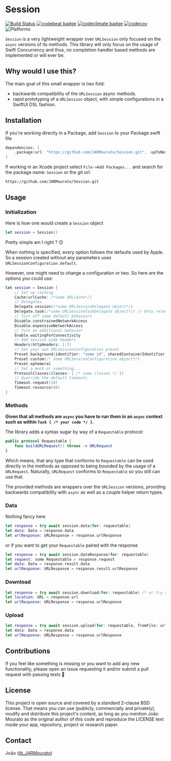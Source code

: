 # Session

[![Build Status][build status badge]][build status]
[![codebeat badge][codebeat status badge]][codebeat status]
[![codeclimate badge][codeclimate status badge]][codeclimate status]
[![codecov][codecov status badge]][codecov status]
![Platforms][platforms badge]

`Session` is a very lightweight wrapper over `URLSession` only focused on the `async` versions of its methods. This library will only focus on the usage of Swift Concurrency and thus, no completion handler based methods are implemented or will ever be.

## Why would I use this?

The main goal of this small wrapper is two fold:

- backwards compatibility of the `URLSession` async methods.
- rapid prototyping of a `URLSession` object, with simple configurations in a SwiftUI DSL fashion.


## Installation

If you're working directly in a Package, add `Session` to your Package.swift file

```swift
dependencies: [
    .package(url: "https://github.com/JARMourato/Session.git", .upToNextMajor(from: "1.0.0")),
]
```

If working in an Xcode project select `File->Add Packages...` and search for the package name: `Session` or the git url:

`https://github.com/JARMourato/Session.git`

## Usage

### Initialization 

Here is how one would create a `Session` object 

```swift
let session = Session()
```

Pretty simple am I right ? 🙃

When nothing is specified, every option follows the defaults used by Apple. So a session created without any parameters uses `URLSessionConfiguration.default`. 


However, one might need to change a configuration or two. So here are the options you could use: 

```swift
let session = Session {
	// Set up caching
	Cache(urlCache: /*Some URLCache*/)
	// Delegates       
	Delegate.session(/*some URLSessionDelegate object*/) 
	Delegate.task(/*some URLSessionTaskDelegate object*/) // Only relevant for iOS 15 and above.
	// Turn off some default behaviors
	Disable.constrainedNetworkAccess
	Disable.expensiveNetworkAccess
	// Turn on additional behavior
	Enable.waitingForConnectivity
	// Add session wide headers         
	Headers(httpHeaders: [:])
	// Set your own URLSessionConfiguration preset
	Preset.background(identifier: "some id", sharedContainerIdentifier: "optional shared container id", isDiscretionary: false /* default is true */)
	Preset.custom(/* Some URLSessionConfiguration object*/) 
	Preset.ephemeral
	// Set a mock or something... 
	ProtocolClasses(classes: [ /* some classes */ ])
	// Override the default timeouts
	Timeout.request(10)
	Timeout.resource(60)
}
```

### Methods

**Given that all methods are `async` you have to run them in an `async` context such as within `Task { /* your code */ }`.**

The library adds a syntax sugar by way of a `Requestable` protocol: 

```swift
public protocol Requestable {
    func buildURLRequest() throws -> URLRequest
}
```

Which means, that any type that conforms to `Requestable` can be used directly in the methods as opposed to being bounded by the usage of a `URLRequest`. Naturally, `URLRequest` conforms to `Requestable` so you still can use that. 

The provided methods are wrappers over the `URLSession` versions, providing backwards compatibility with `async` as well as a couple helper return types. 

### Data

Nothing fancy here

```swift
let response = try await session.data(for: requestable) 
let data: Data = response.data
let urlResponse: URLResponse = response.urlResponse
```

or if you want to get your `Requestable` paired with the response

```swift
let response = try await session.dataResponse(for: requestable) 
let request: some Requestable = response.request
let data: Data = response.result.data
let urlResponse: URLResponse = response.result.urlResponse
```

### Download

```swift
let response = try await session.download(for: requestable) /* or try await session.download(resumeFrom: data)  */
let location: URL = response.url
let urlResponse: URLResponse = response.urlResponse
```

### Upload

```swift
let response = try await session.upload(for: requestable, fromFile: url) /* or try await session.upload(for: requestable, fromData: data)  */
let data: Data = response.data
let urlResponse: URLResponse = response.urlResponse
```

## Contributions

If you feel like something is missing or you want to add any new functionality, please open an issue requesting it and/or submit a pull request with passing tests 🙌

## License

This project is open source and covered by a standard 2-clause BSD license. That means you can use (publicly, commercially and privately), modify and distribute this project's content, as long as you mention João Mourato as the original author of this code and reproduce the LICENSE text inside your app, repository, project or research paper.

## Contact

João ([@_JARMourato](https://twitter.com/_JARMourato))

[build status]: https://github.com/JARMourato/Session/actions?query=workflow%3ACI
[build status badge]: https://github.com/JARMourato/Session/workflows/CI/badge.svg
[codebeat status]: https://codebeat.co/projects/github-com-jarmourato-session-main
[codebeat status badge]: https://codebeat.co/badges/a209283f-2c79-4515-8a8b-c09c59fabb9a
[codeclimate status]: https://codeclimate.com/github/JARMourato/Session/maintainability
[codeclimate status badge]: https://api.codeclimate.com/v1/badges/acf483a14e7a38c9fc43/maintainability
[codecov status]: https://codecov.io/gh/JARMourato/Session
[codecov status badge]: https://codecov.io/gh/JARMourato/Session/branch/main/graph/badge.svg?token=XAHCCI1JNM
[platforms badge]: https://img.shields.io/static/v1?label=Platforms&message=iOS%20|%20macOS%20|%20tvOS%20|%20watchOS%20&color=brightgreen
